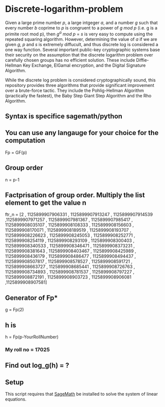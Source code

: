 # Discrete-logarithm-problem

Given a large prime number *p*, a large intgeger *a*, and a number *g* such that every number *b* coprime to *p* is congruent to a power of *g mod p* (i.e. g is a primite root mod p), then *g<sup>a</sup> mod p* = *s* is very easy to compute using the repeated squaring algorithm.  However, determining the value of *a* if we are given *g*, *p* and *s* is extremely diffucult, and thus discrete log is considered a one way function.  Several important public-key cryptographic systems base their security on the assumption that the discrete logarithm problem over carefully chosen groups has no efficient solution. These include Diffie-Hellman Key Exchange, ElGamal encryption, and the Digital Signature Algorithm. 

While the discrete log problem is considered cryptographically sound, this repository provides three algorithms that provide significant improvement over a brute-force tactic.  They include the Pohlig-Hellman Algorithm (practically the fastest), the Baby Step Giant Step Algorithm and the Rho Algorithm.

## Syntax is specifice sagemath/python 
## You can use any langauge for your choice for the computation

Fp = GF(p)

## Group order
n = p-1

## Factprisation of group order. Multiply the list element to get the value n

ftr_n = [2 , 1125899907906331 , 1125899907913247 , 1125899907914539 ,1125899907971257 , 1125899907981367 , 1125899907985417 , 1125899908035107 , 1125899908108333 , 1125899908156603 , 1125899908170071 , 1125899908189519 , 1125899908193707 , 1125899908226623 , 1125899908245053 , 1125899908252771 , 1125899908254119 , 1125899908293109 , 1125899908300403 , 1125899908340533 , 1125899908346471 , 1125899908373231 , 1125899908381643 , 1125899908403467 , 1125899908425989 , 1125899908436179 , 1125899908486477 , 1125899908494437 , 1125899908507817 , 1125899908578527 , 1125899908591721 , 1125899908663727 , 1125899908685441 , 1125899908726763 , 1125899908734893 , 1125899908781537 , 1125899908797227 , 1125899908872191 , 1125899908903723 , 1125899908906081 ,1125899908907581]

## Generator of Fp*
g = Fp(2)


## h is 
h = Fp(p-YourRollNumber)

### My roll no = 17025


## Find out log_g(h) = ? 


## Setup
This script requires that [SageMath](https://www.sagemath.org/) be installed to solve the system of linear equations.

